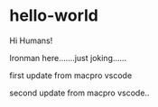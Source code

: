 # hello-world

Hi Humans!

Ironman here.......just joking......

first update from macpro vscode

second update from macpro vscode..